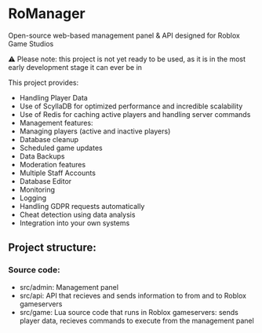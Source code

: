 # RoManager
Open-source web-based management panel & API designed for Roblox Game Studios

⚠️ Please note: this project is not yet ready to be used, as it is in the most early development stage it can ever be in

This project provides:
- Handling Player Data
- Use of ScyllaDB for optimized performance and incredible scalability
- Use of Redis for caching active players and handling server commands
- Management features: 
 - Managing players (active and inactive players)
 - Database cleanup
 - Scheduled game updates
 - Data Backups
 - Moderation features
 - Multiple Staff Accounts
 - Database Editor
 - Monitoring
 - Logging
 - Handling GDPR requests automatically
 - Cheat detection using data analysis
- Integration into your own systems

## Project structure:
### Source code:
- src/admin: Management panel
- src/api: API that recieves and sends information to from and to Roblox gameservers 
- src/game: Lua source code that runs in Roblox gameservers: sends player data, recieves commands to execute from the management panel
